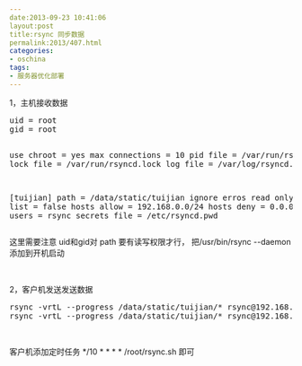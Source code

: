 ```yaml
---
date:2013-09-23 10:41:06
layout:post
title:rsync 同步数据
permalink:2013/407.html
categories:
- oschina
tags:
- 服务器优化部署
---
```



<p> 1，主机接收数据 </p> 
<pre>uid = root       
gid = root

use chroot = yes
max connections = 10
pid file = /var/run/rsyncd.pid
lock file = /var/run/rsyncd.lock
log file = /var/log/rsyncd.log

[tuijian]
path = /data/static/tuijian
ignore erros
read only = false
list = false
hosts allow = 192.168.0.0/24
hosts deny = 0.0.0.0/32
auth users = rsync
secrets file = /etc/rsyncd.pwd</pre> 
<p> 这里需要注意 uid和gid对 path 要有读写权限才行， 把/usr/bin/rsync --daemon 添加到开机启动&nbsp; </p> 
<p> <br /> </p> 
<p> 2，客户机发送发送数据 </p> 
<p> </p>
<pre>rsync -vrtL --progress /data/static/tuijian/* rsync@192.168.0.119::tuijian --password-file=/root/rsync.pwd
rsync -vrtL --progress /data/static/tuijian/* rsync@192.168.0.55::tuijian --password-file=/root/rsync.pwd</pre>  
<p> <br /> </p> 
<p> 客户机添加定时任务 */10 * * * * /root/rsync.sh 即可 </p>